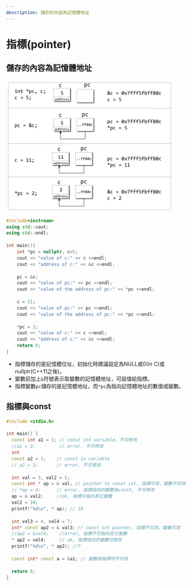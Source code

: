 ```yaml
---
description: 儲存的內容為記憶體地址
---
```


# 指標\(pointer\)

## 儲存的內容為記憶體地址

![](../.gitbook/assets/pointer.jpg) 

```cpp
#include<iostream>
using std::cout;
using std::endl;

int main(){
    int *pc = nullptr, c=5;
    cout << "value of c:" << c <<endl;
    cout << "address of c:" << &c <<endl;

    pc = &c;
    cout << "value of pc:" << pc <<endl;
    cout << "value of the address of pc:" << *pc <<endl;

    c = 11;
    cout << "value of pc:" << pc <<endl;
    cout << "value of the address of pc:" << *pc <<endl;

    *pc = 2;
    cout << "value of c:" << c <<endl;
    cout << "address of c:" << &c <<endl;
    return 0;
}

```

* 指標儲存的是記憶體位址，初始化時建議設定為NULL或0\(in C\)或nullptr\(C++11之後\)。
* 變數前加上`&`符號表示取變數的記憶體地址，可設值給指標。
* 指標變數`pc`儲存的是記憶體地址，而`*pc`為指向記憶體地址的數值或變數。

## 指標與const

```cpp
#include <stdio.h>

int main() {
  const int a1 = 1; // const int variable，不可修改
  //a1 = 3;         // error, 不可修改
  int
  const a2 = 1;    // const in variable
  // a2 = 3;       // error, 不可修改

  int val = 3, val2 = 5;
  const int * ap = & val; // pointer to const int, 指標可改，變數不可改
  // *ap = 4;      // error, 指標指向的變數為const, 不可修改
  ap = & val2;     //ok, 指標可指向其它變數
  val2 = 10;
  printf("%d\n", * ap); // 10

  int val3 = 4, val4 = 7;
  int* const ap2 = & val3; // const int pointer, 指標不可改，變數可改
  //ap2 = &val4;    //error, 指標不可指向其它變數
  * ap2 = val4;     // ok, 指標指向的變數可修改
  printf("%d\n", * ap2); //7

  const int* const a = &a1; // 變數與指標均不可改

  return 0;
}
```

